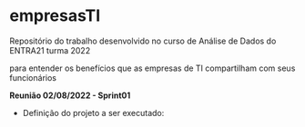 # empresasTI
Repositório do trabalho desenvolvido no curso de Análise de Dados do ENTRA21 turma 2022

para entender os benefícios que as empresas de TI compartilham com seus funcionários

**Reunião 02/08/2022 - Sprint01**
- Definição do projeto a ser executado: 
